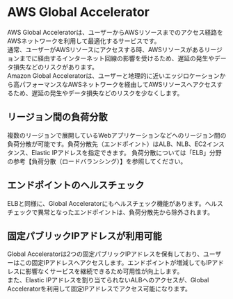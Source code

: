 # AWS Global Accelerator
AWS Global Acceleratorは、ユーザーからAWSリソースまでのアクセス経路をAWSネットワークを利用して最適化するサービスです。  
通常、ユーザーがAWSリソースにアクセスする時、AWSリソースがあるリージョンまでに経由するインターネット回線の影響を受けるため、遅延の発生やデータ損失などのリスクがあります。  
Amazon Global Acceleratorは、ユーザーと地理的に近いエッジロケーションから高パフォーマンスなAWSネットワークを経由してAWSリソースへアクセスするため、遅延の発生やデータ損失などのリスクを少なくします。

## リージョン間の負荷分散
複数のリージョンで展開しているWebアプリケーションなどへのリージョン間の負荷分散が可能です。負荷分散先（エンドポイント）はALB、NLB、EC2インスタンス、Elastic IPアドレスを指定できます。
負荷分散については「ELB」分野の参考【負荷分散（ロードバランシング）】を参照してください。

## エンドポイントのヘルスチェック
ELBと同様に、Global Acceleratorにもヘルスチェック機能があります。ヘルスチェックで異常となったエンドポイントは、負荷分散先から除外されます。

## 固定パブリックIPアドレスが利用可能
Global Acceleratorは2つの固定パブリックIPアドレスを保有しており、ユーザーはこの固定IPアドレスへアクセスします。エンドポイントが増減してもIPアドレスに影響なくサービスを継続できるため可用性が向上します。  
また、Elastic IPアドレスを割り当てられないALBへのアクセスが、Global Acceleratorを利用して固定IPアドレスでアクセス可能になります。
